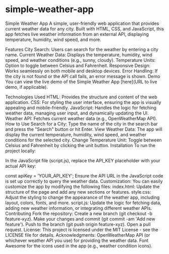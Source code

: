 # simple-weather-app
Simple Weather App
A simple, user-friendly web application that provides current weather data for any city. Built with HTML, CSS, and JavaScript, this app fetches live weather information from an external API, displaying temperature, humidity, wind speed, and more.

Features
City Search: Users can search for the weather by entering a city name.
Current Weather Data: Displays the temperature, humidity, wind speed, and weather conditions (e.g., sunny, cloudy).
Temperature Units: Option to toggle between Celsius and Fahrenheit.
Responsive Design: Works seamlessly on both mobile and desktop devices.
Error Handling: If the city is not found or the API call fails, an error message is shown.
Demo
You can view the live demo of the Simple Weather App [here](URL to live demo, if applicable).

Technologies Used
HTML: Provides the structure and content of the web application.
CSS: For styling the user interface, ensuring the app is visually appealing and mobile-friendly.
JavaScript: Handles the logic for fetching weather data, managing user input, and dynamically updating the UI.
Weather API: Fetches current weather data (e.g., OpenWeatherMap API).
How to Use
Search for a City: Type the name of the city in the search bar and press the "Search" button or hit Enter.
View Weather Data: The app will display the current temperature, humidity, wind speed, and weather conditions for the selected city.
Change Temperature Unit: Toggle between Celsius and Fahrenheit by clicking the unit button.
Installation
To run the project locally:

In the JavaScript file (script.js), replace the API_KEY placeholder with your actual API key:

const apiKey = 'YOUR_API_KEY';
Ensure the API URL in the JavaScript code is set up correctly to query the weather data.
Customization:
You can easily customize the app by modifying the following files:
index.html: Update the structure of the page and add any new sections or features.
style.css: Adjust the styling to change the appearance of the weather app, including layout, colors, fonts, and more.
script.js: Update the logic for fetching data, adding new weather information, or integrating different weather APIs.
Contributing
Fork the repository:
Create a new branch (git checkout -b feature-xyz).
Make your changes and commit (git commit -am 'Add new feature').
Push to the branch (git push origin feature-xyz).
Open a pull request.
License:
This project is licensed under the MIT License - see the LICENSE file for details.
Acknowledgments:
OpenWeatherMap API (or whichever weather API you use) for providing the weather data.
Font Awesome for the icons used in the app (e.g., weather condition icons).
